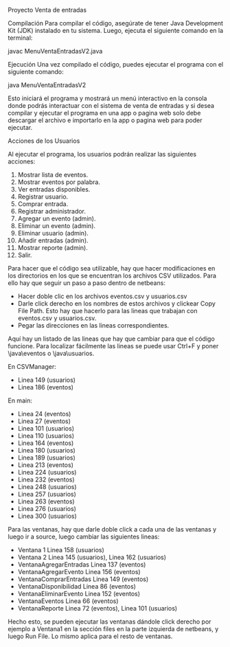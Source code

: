 Proyecto Venta de entradas

Compilación
Para compilar el código, asegúrate de tener Java Development Kit (JDK) instalado en tu sistema. Luego, ejecuta el siguiente comando en la terminal:

javac MenuVentaEntradasV2.java

Ejecución
Una vez compilado el código, puedes ejecutar el programa con el siguiente comando:

java MenuVentaEntradasV2

Esto iniciará el programa y mostrará un menú interactivo en la consola donde podrás interactuar con el sistema de venta de entradas y si desea compilar y ejecutar el programa en una app o pagina web solo debe descargar el archivo e importarlo en la app o pagina web para poder ejecutar.


Acciones de los Usuarios

Al ejecutar el programa, los usuarios podrán realizar las siguientes acciones:

1. Mostrar lista de eventos.
2. Mostrar eventos por palabra.
3. Ver entradas disponibles.
4. Registrar usuario.
5. Comprar entrada.
6. Registrar administrador.
7. Agregar un evento (admin).
8. Eliminar un evento (admin).
9. Eliminar usuario (admin).
10. Añadir entradas (admin).
11. Mostrar reporte (admin).
0. Salir.




Para hacer que el código sea utilizable, hay que hacer modificaciones en los directorios en los que se encuentran los archivos CSV utilizados. Para ello hay que seguir un paso a paso dentro de netbeans:

- Hacer doble clic en los archivos eventos.csv y usuarios.csv
- Darle click derecho en los nombres de estos archivos y clickear Copy File Path. Esto hay que hacerlo para las lineas que trabajan con eventos.csv y usuarios.csv.
- Pegar las direcciones en las lineas correspondientes.

Aquí hay un listado de las lineas que hay que cambiar para que el código funcione. Para localizar fácilmente las lineas se puede usar Ctrl+F y poner \\java\\eventos o \\java\\usuarios.

En CSVManager:
- Linea 149 (usuarios)
- Linea 186 (eventos)

En main:
- Linea 24 (eventos)
- Linea 27 (eventos)
- Linea 101 (usuarios)
- Linea 110 (usuarios)
- Linea 164 (eventos)
- Linea 180 (usuarios)
- Linea 189 (usuarios)
- Linea 213 (eventos)
- Linea 224 (usuarios)
- Linea 232 (eventos)
- Linea 248 (usuarios)
- Linea 257 (usuarios)
- Linea 263 (eventos)
- Linea 276 (usuarios)
- Linea 300 (usuarios)

Para las ventanas, hay que darle doble click a cada una de las ventanas y luego ir a source, luego cambiar las siguientes lineas:
- Ventana 1 Linea 158 (usuarios)
- Ventana 2 Linea 145 (usuarios), Linea 162 (usuarios)
- VentanaAgregarEntradas Linea 137 (eventos)
- VentanaAgregarEvento Linea 156 (eventos)
- VentanaComprarEntradas Linea 149 (eventos)
- VentanaDisponibilidad Linea 86 (eventos)
- VentanaEliminarEvento Linea 152 (eventos)
- VentanaEventos Linea 66 (eventos)
- VentanaReporte Linea 72 (eventos), Linea 101 (usuarios)


Hecho esto, se pueden ejecutar las ventanas dándole click derecho por ejemplo a Ventana1 en la sección files en la parte izquierda de netbeans, y luego Run File.
Lo mismo aplica para el resto de ventanas.
